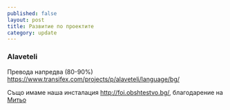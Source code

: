 ```yaml
---
published: false
layout: post
title: Развитие по проектите
category: update
---
```


### Аlaveteli
Превода напредва (80-90%) https://www.transifex.com/projects/p/alaveteli/language/bg/

Също имаме наша инсталация http://foi.obshtestvo.bg/, благодарение на [Митьо](https://www.facebook.com/mitio "")
